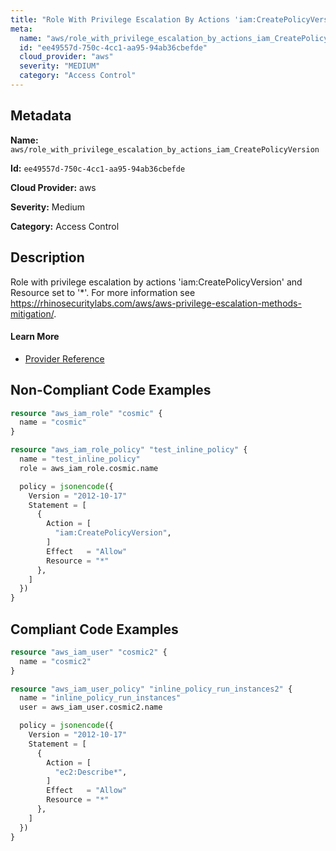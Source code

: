 ```yaml
---
title: "Role With Privilege Escalation By Actions 'iam:CreatePolicyVersion'"
meta:
  name: "aws/role_with_privilege_escalation_by_actions_iam_CreatePolicyVersion"
  id: "ee49557d-750c-4cc1-aa95-94ab36cbefde"
  cloud_provider: "aws"
  severity: "MEDIUM"
  category: "Access Control"
---
```


## Metadata
**Name:** `aws/role_with_privilege_escalation_by_actions_iam_CreatePolicyVersion`

**Id:** `ee49557d-750c-4cc1-aa95-94ab36cbefde`

**Cloud Provider:** aws

**Severity:** Medium

**Category:** Access Control

## Description
Role with privilege escalation by actions 'iam:CreatePolicyVersion' and Resource set to '*'. For more information see https://rhinosecuritylabs.com/aws/aws-privilege-escalation-methods-mitigation/.

#### Learn More

 - [Provider Reference](https://registry.terraform.io/providers/hashicorp/aws/latest/docs/resources/iam_role_policy#policy)

## Non-Compliant Code Examples
```terraform
resource "aws_iam_role" "cosmic" {
  name = "cosmic"
}

resource "aws_iam_role_policy" "test_inline_policy" {
  name = "test_inline_policy"
  role = aws_iam_role.cosmic.name

  policy = jsonencode({
    Version = "2012-10-17"
    Statement = [
      {
        Action = [
          "iam:CreatePolicyVersion",
        ]
        Effect   = "Allow"
        Resource = "*"
      },
    ]
  })
}

```

## Compliant Code Examples
```terraform
resource "aws_iam_user" "cosmic2" {
  name = "cosmic2"
}

resource "aws_iam_user_policy" "inline_policy_run_instances2" {
  name = "inline_policy_run_instances"
  user = aws_iam_user.cosmic2.name

  policy = jsonencode({
    Version = "2012-10-17"
    Statement = [
      {
        Action = [
          "ec2:Describe*",
        ]
        Effect   = "Allow"
        Resource = "*"
      },
    ]
  })
}

```